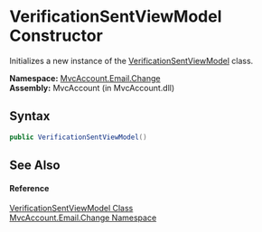 VerificationSentViewModel Constructor
=====================================
Initializes a new instance of the [VerificationSentViewModel][1] class.

**Namespace:** [MvcAccount.Email.Change][2]  
**Assembly:** MvcAccount (in MvcAccount.dll)

Syntax
------

```csharp
public VerificationSentViewModel()
```


See Also
--------

#### Reference
[VerificationSentViewModel Class][1]  
[MvcAccount.Email.Change Namespace][2]  

[1]: README.md
[2]: ../README.md